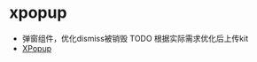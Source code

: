 # xpopup

  - 弹窗组件，优化dismiss被销毁 TODO 根据实际需求优化后上传kit
  - [XPopup](https://github.com/li-xiaojun/XPopup)